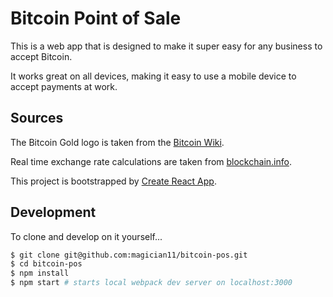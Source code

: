 # Bitcoin Point of Sale

This is a web app that is designed to make it super easy for any business to accept Bitcoin.

It works great on all devices, making it easy to use a mobile device to accept payments at work.

## Sources

The Bitcoin Gold logo is taken from the [Bitcoin Wiki](https://en.bitcoin.it/wiki/File:BC_Logo_.png).

Real time exchange rate calculations are taken from [blockchain.info](https://blockchain.info/api/exchange_rates_api).

This project is bootstrapped by [Create React App](https://github.com/facebook/create-react-app).

## Development

To clone and develop on it yourself...

```bash
$ git clone git@github.com:magician11/bitcoin-pos.git
$ cd bitcoin-pos
$ npm install
$ npm start # starts local webpack dev server on localhost:3000
```
